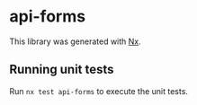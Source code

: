 # api-forms

This library was generated with [Nx](https://nx.dev).

## Running unit tests

Run `nx test api-forms` to execute the unit tests.
